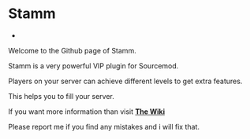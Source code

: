 # Stamm #
-
    
Welcome to the Github page of Stamm.  

Stamm is a very powerful VIP plugin for Sourcemod.   

Players on your server can achieve different levels to get extra features.   

This helps you to fill your server.

If you want more information than visit [**The Wiki**](wiki)

Please report me if you find any mistakes and i will fix that.
